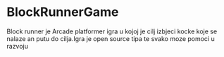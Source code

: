 # BlockRunnerGame
Block runner je Arcade platformer igra u kojoj je cilj izbjeci kocke koje se nalaze an putu do cilja.Igra je open source tipa te svako moze pomoci u razvoju
